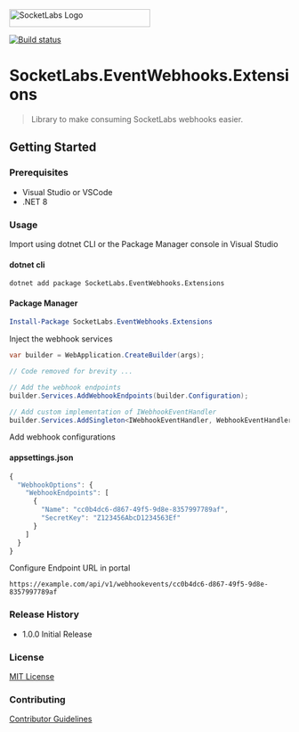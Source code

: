 ﻿<img src="https://static.socketlabs.com/logos/logo-dark-sans-tag-507x64.png" alt="SocketLabs Logo" width="253" height="32" />  

[![Build status][build-status]][build]
# SocketLabs.EventWebhooks.Extensions
> Library to make consuming SocketLabs webhooks easier.

## Getting Started
### Prerequisites

* Visual Studio or VSCode
* .NET 8

### Usage

Import using dotnet CLI or the Package Manager console in Visual Studio

#### dotnet cli

```shell
dotnet add package SocketLabs.EventWebhooks.Extensions
```

#### Package Manager

```powershell
Install-Package SocketLabs.EventWebhooks.Extensions
```

Inject the webhook services

```csharp
var builder = WebApplication.CreateBuilder(args);

// Code removed for brevity ...

// Add the webhook endpoints
builder.Services.AddWebhookEndpoints(builder.Configuration);

// Add custom implementation of IWebhookEventHandler
builder.Services.AddSingleton<IWebhookEventHandler, WebhookEventHandler>();

```

Add webhook configurations

#### appsettings.json
```javascript
{
  "WebhookOptions": {
    "WebhookEndpoints": [
      {
        "Name": "cc0b4dc6-d867-49f5-9d8e-8357997789af",
        "SecretKey": "Z123456AbcD1234563Ef"
      }
    ]
  }
}
```

Configure Endpoint URL in portal

```
https://example.com/api/v1/webhookevents/cc0b4dc6-d867-49f5-9d8e-8357997789af
```

### Release History

* 1.0.0 Initial Release

### License

[MIT License](LICENSE.md)

### Contributing

[Contributor Guidelines](CONTRIBUTING.md)

<!-- MARKDOWN LINKS & IMAGES -->
<!-- https://www.markdownguide.org/basic-syntax/#reference-style-links -->
[build-status]: https://dev.azure.com/socketlabs/Public%20Projects/_apis/build/status/SocketLabs.EventWebhooks.Extensions-CI?branchName=main
[build]: https://dev.azure.com/socketlabs/Public%20Projects/_build/latest?definitionId=170
